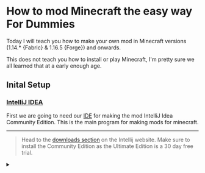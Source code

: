
# How to mod Minecraft the easy way For Dummies 

Today I will teach you how to make your own mod in Minecraft versions (1.14.* {Fabric} & 1.16.5 {Forge}) and onwards.

This does not teach you how to install or play Minecraft, I'm pretty sure we all learned that at a early enough age.

## Inital Setup

### [IntelliJ IDEA](https://www.jetbrains.com/idea/)
First we are going to need our [IDE](https://en.wikipedia.org/wiki/Integrated_development_environment) for making the mod IntelliJ Idea Community Edition. This is the main program for making mods for minecraft. 


---
>Head to the [downloads section](https://www.jetbrains.com/idea/download/?section=windows) on the Intellij website. Make sure to install the Community Edition as the Ultimate Edition is a 30 day free trial.


<details>
<summary></summary>

![image](https://github.com/CantWeAllDisagree/MinecraftJunk/assets/110773497/cb2bc0a5-3029-4be5-8250-5eb49b6592bc)

Run the idealC-(yourversion).exe and make sure to accept the Admin Prompt.


<details>
<summary>Installer Settings</summary>

You can pick any location you prefer or just use the default location when it prompts you. 
 
![image](https://github.com/CantWeAllDisagree/MinecraftJunk/assets/110773497/d4994c78-2fbb-428a-8bf6-68dc3a5f3373)

I personally use a custom location on my dev drive but this is not needed.
On the next page of the installer I highly recommend these options as the default is none.

![image](https://github.com/CantWeAllDisagree/MinecraftJunk/assets/110773497/548e22d5-aef2-4f93-8f54-47b10723336e)

Then continue with the install as normal. Once it has finished it will prompt you to reboot.


</details>

Once you have installed IDEA, after the eula and anaylitics first-time options it will auto-detect if you have a Java jdk already installed, and prompt you to install one if you do not. If you have multiple jdk install versions it will let you pick your default for projects.

![image](https://github.com/CantWeAllDisagree/MinecraftJunk/assets/110773497/cc6ddf5f-a7a5-4e3c-a918-b9f024b10b95)

Create a new empty project for now, as we need to make some changes to Idea before we can start modding Minecraft.

![image](https://github.com/CantWeAllDisagree/MinecraftJunk/assets/110773497/d0cd05c8-234f-4e1a-a84f-7aeb6dacbfae)

 
<details>
 
<summary>Head to the settings </summary>

You do not need to update Kotlin unless you plan on using it, this tutorial will be java only


</details>

Go to the plugin tab, and make sure to install the Minecraft Development Plugin. You will need to restart IDEA for the plugin to take affect.

![image](https://github.com/CantWeAllDisagree/MinecraftJunk/assets/110773497/8849fd44-e31a-4d8c-9877-581285598658)


<details>
<summary>My Plugins</summary>
 
![image](https://github.com/CantWeAllDisagree/MinecraftJunk/assets/110773497/6207dc77-2949-4c92-8915-bae285de9aa2)


</details>

When you create a new project you should now see a option for Minecraft

![image](https://github.com/CantWeAllDisagree/MinecraftJunk/assets/110773497/4ff55ed5-2e9a-4800-90bb-da979cbd7548)
![image](https://github.com/CantWeAllDisagree/MinecraftJunk/assets/110773497/b47a36b7-f560-44a8-a560-758eb168e4e6)




